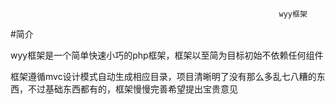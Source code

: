                                                                 
                                                                wyy框架
  
 #简介

wyy框架是一个简单快速小巧的php框架，框架以至简为目标初始不依赖任何组件

框架遵循mvc设计模式自动生成相应目录，项目清晰明了没有那么多乱七八糟的东西，不过基础东西都有的，框架慢慢完善希望提出宝贵意见








